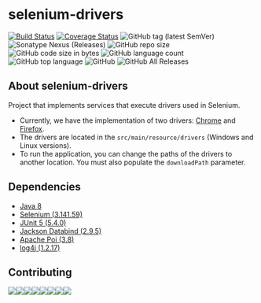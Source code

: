 # selenium-drivers

[![Build Status](https://travis-ci.org/mariazevedo88/selenium-drivers.svg?branch=master)](https://travis-ci.org/mariazevedo88/selenium-drivers?branch=master) [![Coverage Status](https://coveralls.io/repos/github/mariazevedo88/selenium-drivers/badge.svg?branch=master)](https://coveralls.io/github/mariazevedo88/selenium-drivers?branch=master) ![GitHub tag (latest SemVer)](https://img.shields.io/github/tag/mariazevedo88/selenium-drivers.svg) ![Sonatype Nexus (Releases)](https://img.shields.io/nexus/r/https/oss.sonatype.org/io.github.mariazevedo88/selenium-drivers.svg) ![GitHub repo size](https://img.shields.io/github/repo-size/mariazevedo88/selenium-drivers.svg) ![GitHub code size in bytes](https://img.shields.io/github/languages/code-size/mariazevedo88/selenium-drivers.svg) ![GitHub language count](https://img.shields.io/github/languages/count/mariazevedo88/selenium-drivers.svg) ![GitHub top language](https://img.shields.io/github/languages/top/mariazevedo88/selenium-drivers.svg) ![GitHub](https://img.shields.io/github/license/mariazevedo88/selenium-drivers.svg) ![GitHub All Releases](https://img.shields.io/github/downloads/mariazevedo88/selenium-drivers/total.svg)

## About selenium-drivers

Project that implements services that execute drivers used in Selenium.

* Currently, we have the implementation of two drivers: [Chrome](http://chromedriver.chromium.org/downloads) and [Firefox](https://github.com/mozilla/geckodriver/releases).
* The drivers are located in the `src/main/resource/drivers` (Windows and Linux versions).
* To run the application, you can change the paths of the drivers to another location. You must also populate the `downloadPath` parameter.

## Dependencies

- [Java 8](https://www.oracle.com/technetwork/pt/java/javase/downloads/index.html)
- [Selenium (3.141.59)](https://mvnrepository.com/artifact/org.seleniumhq.selenium/selenium-java/3.141.59)
- [JUnit 5 (5.4.0)](https://junit.org/junit5/docs/current/user-guide/)
- [Jackson Databind (2.9.5)](https://mvnrepository.com/artifact/com.fasterxml.jackson.core/jackson-databind/2.9.5)
- [Apache Poi (3.8)](https://mvnrepository.com/artifact/org.apache.poi/poi/3.8)
- [log4j (1.2.17)](https://mvnrepository.com/artifact/log4j/log4j/1.2.17)

## Contributing

[![](https://sourcerer.io/fame/mariazevedo88/mariazevedo88/selenium-drivers/images/0)](https://sourcerer.io/fame/mariazevedo88/mariazevedo88/selenium-drivers/links/0)[![](https://sourcerer.io/fame/mariazevedo88/mariazevedo88/selenium-drivers/images/1)](https://sourcerer.io/fame/mariazevedo88/mariazevedo88/selenium-drivers/links/1)[![](https://sourcerer.io/fame/mariazevedo88/mariazevedo88/selenium-drivers/images/2)](https://sourcerer.io/fame/mariazevedo88/mariazevedo88/selenium-drivers/links/2)[![](https://sourcerer.io/fame/mariazevedo88/mariazevedo88/selenium-drivers/images/3)](https://sourcerer.io/fame/mariazevedo88/mariazevedo88/selenium-drivers/links/3)[![](https://sourcerer.io/fame/mariazevedo88/mariazevedo88/selenium-drivers/images/4)](https://sourcerer.io/fame/mariazevedo88/mariazevedo88/selenium-drivers/links/4)[![](https://sourcerer.io/fame/mariazevedo88/mariazevedo88/selenium-drivers/images/5)](https://sourcerer.io/fame/mariazevedo88/mariazevedo88/selenium-drivers/links/5)[![](https://sourcerer.io/fame/mariazevedo88/mariazevedo88/selenium-drivers/images/6)](https://sourcerer.io/fame/mariazevedo88/mariazevedo88/selenium-drivers/links/6)[![](https://sourcerer.io/fame/mariazevedo88/mariazevedo88/selenium-drivers/images/7)](https://sourcerer.io/fame/mariazevedo88/mariazevedo88/selenium-drivers/links/7)
